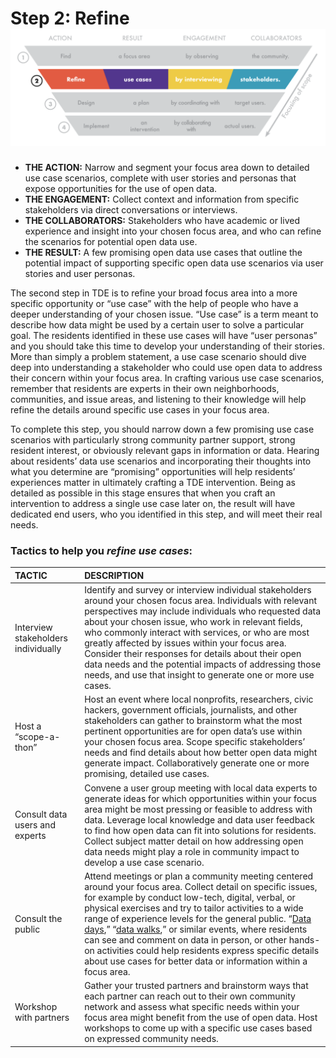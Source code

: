 # Step 2: Refine![](/assets/tde-2.png)

* **THE ACTION:** Narrow and segment your focus area down to detailed use case scenarios, complete with user stories and personas that expose opportunities for the use of open data.
* **THE ENGAGEMENT:** Collect context and information from specific stakeholders via direct conversations or interviews.
* **THE COLLABORATORS:** Stakeholders who have academic or lived experience and insight into your chosen focus area, and who can refine the scenarios for potential open data use.
* **THE RESULT:** A few promising open data use cases that outline the potential impact of supporting specific open data use scenarios via user stories and user personas.

The second step in TDE is to refine your broad focus area into a more specific opportunity or “use case” with the help of people who have a deeper understanding of your chosen issue. “Use case” is a term meant to describe how data might be used by a certain user to solve a particular goal. The residents identified in these use cases will have “user personas” and you should take this time to develop your understanding of their stories. More than simply a problem statement, a use case scenario should dive deep into understanding a stakeholder who could use open data to address their concern within your focus area. In crafting various use case scenarios, remember that residents are experts in their own neighborhoods, communities, and issue areas, and listening to their knowledge will help refine the details around specific use cases in your focus area.

To complete this step, you should narrow down a few promising use case scenarios with particularly strong community partner support, strong resident interest, or obviously relevant gaps in information or data. Hearing about residents’ data use scenarios and incorporating their thoughts into what you determine are “promising” opportunities will help residents’ experiences matter in ultimately crafting a TDE intervention. Being as detailed as possible in this stage ensures that when you craft an intervention to address a single use case later on, the result will have dedicated end users, who you identified in this step, and will meet their real needs.

### Tactics to help you _refine use cases_:

| **TACTIC** | **DESCRIPTION** |
| :--- | :--- |
| Interview stakeholders individually | Identify and survey or interview individual stakeholders around your chosen focus area. Individuals with relevant perspectives may include individuals who requested data about your chosen issue, who work in relevant fields, who commonly interact with services, or who are most greatly affected by issues within your focus area. Consider their responses for details about their open data needs and the potential impacts of addressing those needs, and use that insight to generate one or more use cases. |
| Host a “scope-a-thon” | Host an event where local nonprofits, researchers, civic hackers, government officials, journalists, and other stakeholders can gather to brainstorm what the most pertinent opportunities are for open data’s use within your chosen focus area. Scope specific stakeholders’ needs and find details about how better open data might generate impact. Collaboratively generate one or more promising, detailed use cases. |
| Consult data users and experts | Convene a user group meeting with local data experts to generate ideas for which opportunities within your focus area might be most pressing or feasible to address with data. Leverage local knowledge and data user feedback to find how open data can fit into solutions for residents. Collect subject matter detail on how addressing open data needs might play a role in community impact to develop a use case scenario. |
| Consult the public | Attend meetings or plan a community meeting centered around your focus area. Collect detail on specific issues, for example by conduct low-tech, digital, verbal, or physical exercises and try to tailor activities to a wide range of experience levels for the general public. “[Data days](http://bniajfi.org/data_day/),” “[data walks](http://www.urban.org/research/publication/data-walks-innovative-way-share-data-communities),” or similar events, where residents can see and comment on data in person, or other hands-on activities could help residents express specific details about use cases for better data or information within a focus area. |
| Workshop with partners | Gather your trusted partners and brainstorm ways that each partner can reach out to their own community network and assess what specific needs within your focus area might benefit from the use of open data. Host workshops to come up with a specific use cases based on expressed community needs. |



